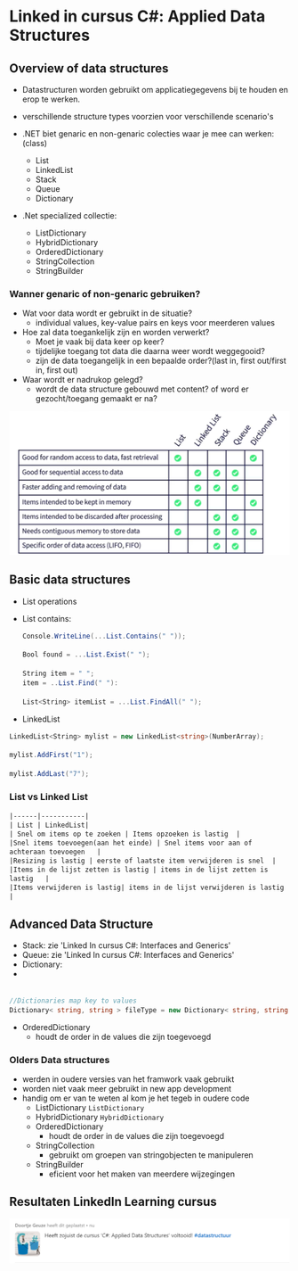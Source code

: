 # Linked in cursus C#: Applied Data Structures

## Overview of data structures

- Datastructuren worden gebruikt om applicatiegegevens bij te houden en erop te werken.
- verschillende structure types voorzien voor verschillende scenario's
- .NET biet genaric en non-genaric colecties waar je mee can werken:(class)
    - List
    - LinkedList
    - Stack
    - Queue
    - Dictionary
  
- .Net specialized collectie:
    - ListDictionary
    - HybridDictionary
    - OrderedDictionary
    - StringCollection
    - StringBuilder
  
### Wanner genaric of non-genaric gebruiken?

  - Wat voor data wordt er gebruikt in de situatie?
      - individual values, key-value pairs en keys voor meerderen values
  - Hoe zal data toegankelijk zijn en worden verwerkt?
      - Moet je vaak bij data keer op keer?
      - tijdelijke toegang tot data die daarna weer wordt weggegooid?
      - zijn de data toegangelijk in een bepaalde order?(last in, first out/first in, first out)
  - Waar wordt er nadrukop gelegd?
      - wordt de data structure gebouwd met content? of word er gezocht/toegang gemaakt er na?
  

![](../LinkenIn-Cursus/Images/genaric-non-genaric.png)

## Basic data structures
- List operations
- List contains:
  
  
  ```cs
  Console.WriteLine(...List.Contains(" "));

  Bool found = ...List.Exist(" ");

  String item = " ";
  item = ..List.Find(" "):

  List<String> itemList = ...List.FindAll(" ");
  ```

- LinkedList 

```cs
LinkedList<String> mylist = new LinkedList<string>(NumberArray);

mylist.AddFirst("1");

mylist.AddLast("7");

```
### List vs Linked List


    |------|-----------|
    | List | LinkedList|
    | Snel om items op te zoeken | Items opzoeken is lastig  |
    |Snel items toevoegen(aan het einde) | Snel items voor aan of achteraan toevoegen   |
    |Resizing is lastig | eerste of laatste item verwijderen is snel  |
    |Items in de lijst zetten is lastig | items in de lijst zetten is lastig   |
    |Items verwijderen is lastig| items in de lijst verwijderen is lastig |

## Advanced Data Structure

- Stack: zie 'Linked In cursus C#: Interfaces and Generics'
- Queue: zie 'Linked In cursus C#: Interfaces and Generics'
- Dictionary:
- 
```cs

//Dictionaries map key to values
Dictionary< string, string > fileType = new Dictionary< string, string >();

```
- OrderedDictionary 
    - houdt de order in de values die zijn toegevoegd

### Olders Data structures
- werden in oudere versies van het framwork vaak gebruikt
- worden niet vaak meer gebruikt in new app development
- handig om er van te weten al kom je het tegeb in oudere code
    - ListDictionary   `ListDictionary`
    - HybridDictionary `HybridDictionary`
    - OrderedDictionary 
        - houdt de order in de values die zijn toegevoegd
    - StringCollection
        - gebruikt om groepen van stringobjecten te manipuleren
    - StringBuilder
        - eficient voor het maken van meerdere wijzegingen



## Resultaten LinkedIn Learning cursus
![](../LinkenIn-Cursus/images/Certificaat-Applied-Data-Structures.png)


